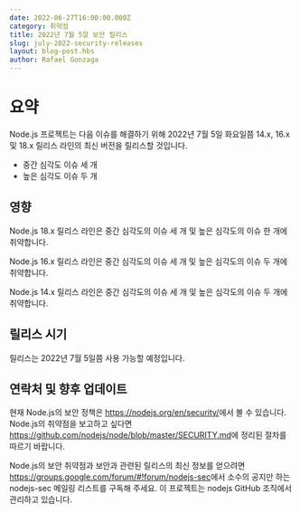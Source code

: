 ```yaml
---
date: 2022-06-27T16:00:00.000Z
category: 취약점
title: 2022년 7월 5알 보안 릴리스
slug: july-2022-security-releases
layout: blog-post.hbs
author: Rafael Gonzaga
---
```

<!--
# Summary

The Node.js project will release new versions of the 14.x, 16.x, and 18.x
releases lines on or shortly after Tuesday, July 5th, 2022 in order to address:

* Three medium severity issues.
* Two high severity issues.
-->
# 요약

Node.js 프로젝트는 다음 이슈를 해결하기 위해 2022년 7월 5일 화요일쯤 14.x, 16.x 및 18.x 릴리스 라인의 최신 버전을 릴리스할 것입니다.

* 중간 심각도 이슈 세 개
* 높은 심각도 이슈 두 개

<!--
## Impact

The 18.x release line of Node.js is vulnerable to three medium severity issues and one high severity issues.

The 16.x release line of Node.js is vulnerable to three medium severity issues and two high severity issues.

The 14.x release line of Node.js is vulnerable to three medium severity issues and two high severity issues.
-->
## 영향

Node.js 18.x 릴리스 라인은 중간 심각도의 이슈 세 개 및 높은 심각도의 이슈 한 개에 취약합니다.

Node.js 16.x 릴리스 라인은 중간 심각도의 이슈 세 개 및 높은 심각도의 이슈 두 개에 취약합니다.

Node.js 14.x 릴리스 라인은 중간 심각도의 이슈 세 개 및 높은 심각도의 이슈 두 개에 취약합니다.

<!--
## Release timing

Releases will be available on, or shortly after, Tuesday, July 5th, 2022.
-->
## 릴리스 시기

릴리스는 2022년 7월 5일쯤 사용 가능할 예정입니다.

<!--
## Contact and future updates

The current Node.js security policy can be found at https://nodejs.org/en/security/. Please follow the process outlined in https://github.com/nodejs/node/blob/master/SECURITY.md if you wish to report a vulnerability in Node.js.

Subscribe to the low-volume announcement-only nodejs-sec mailing list at https://groups.google.com/forum/#!forum/nodejs-sec to stay up to date on security vulnerabilities and security-related releases of Node.js and the projects maintained in the nodejs GitHub organization.
-->
## 연락처 및 향후 업데이트

현재 Node.js의 보안 정책은 <https://nodejs.org/en/security/>에서 볼 수 있습니다.
Node.js의 취약점을 보고하고 싶다면
<https://github.com/nodejs/node/blob/master/SECURITY.md>에 정리된 절차를 따르기 바랍니다.

Node.js의 보안 취약점과 보안과 관련된 릴리스의 최신 정보를 얻으려면
<https://groups.google.com/forum/#!forum/nodejs-sec>에서 소수의 공지만 하는
nodejs-sec 메일링 리스트를 구독해 주세요. 이 프로젝트는 nodejs GitHub 조직에서 관리하고 있습니다.
